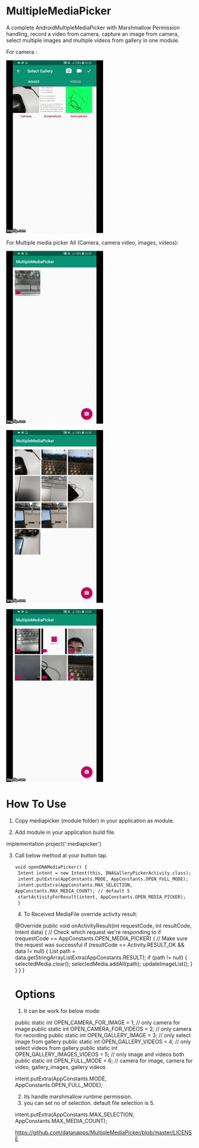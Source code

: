 # MultipleMediaPicker
A complete AndroidMultipleMediaPicker with Marshmallow Permission handling, record a video from camera, capture an image from camera, select multiple images and multiple videos from gallery in one module.

For camera :

![alt text](https://github.com/datanapps/MultipleMediaPicker/blob/master/screens/camera_1.gif)

For Multiple media picker All (Camera, camera video, images, videos):

![alt text](https://github.com/datanapps/MultipleMediaPicker/blob/master/screens/camera_2.gif)


![alt text](https://github.com/datanapps/MultipleMediaPicker/blob/master/screens/camera_3.gif)


![alt text](https://github.com/datanapps/MultipleMediaPicker/blob/master/screens/camera_4.gif)


# How To Use 

1. Copy mediapicker (module folder) in your application as module.

2. Add module in your application build file.

implementation project(':mediapicker')


3. Call below method at your button tap.



       void openDNAMediaPicker() {
        Intent intent = new Intent(this, DNAGalleryPickerActivity.class);  
        intent.putExtra(AppConstants.MODE, AppConstants.OPEN_FULL_MODE);
        intent.putExtra(AppConstants.MAX_SELECTION, AppConstants.MAX_MEDIA_COUNT); // default 5
        startActivityForResult(intent, AppConstants.OPEN_MEDIA_PICKER);
        }

    
    
    4. To Received MediaFile override activity result:
    
    @Override
    public void onActivityResult(int requestCode, int resultCode, Intent data) {
        // Check which request we're responding to
        if (requestCode == AppConstants.OPEN_MEDIA_PICKER) {
            // Make sure the request was successful
            if (resultCode == Activity.RESULT_OK && data != null) {
                List<String> path = data.getStringArrayListExtra(AppConstants.RESULT);
                if (path != null) {
                    selectedMedia.clear();
                    selectedMedia.addAll(path);
                    updateImageList();
                }
            }
        }
    }
    
    
    # Options
    
   1. It can be work for below mode:
   
    public static int OPEN_CAMERA_FOR_IMAGE = 1; // only camera for image
    public static int OPEN_CAMERA_FOR_VIDEOS = 2; // only camera for recording
    public static int OPEN_GALLERY_IMAGE = 3; // only select image from gallery
    public static int OPEN_GALLERY_VIDEOS = 4; // only select videos from gallery
    public static int OPEN_GALLERY_IMAGES_VIDEOS = 5; // only image and videos both
    public static int OPEN_FULL_MODE = 6; // camera for image, camera for video, gallery_images, gallery videos
   
   intent.putExtra(AppConstants.MODE, AppConstants.OPEN_FULL_MODE);
   
   2. Its handle marshmallow runtime permission.
   3. you can set no of selection. default file selection is 5.
  
    intent.putExtra(AppConstants.MAX_SELECTION, AppConstants.MAX_MEDIA_COUNT); 
   
   
    
    
    https://github.com/datanapps/MultipleMediaPicker/blob/master/LICENSE
    
